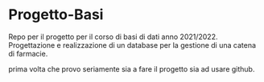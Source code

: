 # Progetto-Basi
Repo per il progetto per il corso di basi di dati anno 2021/2022.
Progettazione e realizzazione di un database per la gestione di una catena di farmacie.

prima volta che provo seriamente sia a fare il progetto sia ad usare github.

